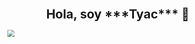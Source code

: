 <div align="center">
<h1 align="center">Hola, soy ***Tyac*** 👋</h1>
</div>
<img src="https://imgur.com/c6UEJCs">
